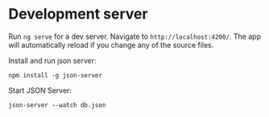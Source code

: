 
# Development server

Run `ng serve` for a dev server. Navigate to `http://localhost:4200/`. The app will automatically reload if you change any of the source files.

Install and run json server:
  ```
  npm install -g json-server
  ```
  Start JSON Server:
  ```
  json-server --watch db.json
  ```
